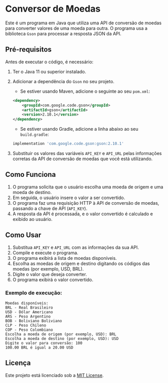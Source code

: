 # Conversor de Moedas

Este é um programa em Java que utiliza uma API de conversão de moedas para converter valores de uma moeda para outra. O programa usa a biblioteca `Gson` para processar a resposta JSON da API.

## Pré-requisitos

Antes de executar o código, é necessário:

1. Ter o Java 11 ou superior instalado.
2. Adicionar a dependência do `Gson` no seu projeto.
   - Se estiver usando Maven, adicione o seguinte ao seu `pom.xml`:

   ```xml
   <dependency>
       <groupId>com.google.code.gson</groupId>
       <artifactId>gson</artifactId>
       <version>2.10.1</version>
   </dependency>
   ```

   - Se estiver usando Gradle, adicione a linha abaixo ao seu `build.gradle`:

   ```gradle
   implementation 'com.google.code.gson:gson:2.10.1'
   ```

3. Substituir os valores das variáveis `API_KEY` e `API_URL` pelas informações corretas da API de conversão de moedas que você está utilizando.

## Como Funciona

1. O programa solicita que o usuário escolha uma moeda de origem e uma moeda de destino.
2. Em seguida, o usuário insere o valor a ser convertido.
3. O programa faz uma requisição HTTP à API de conversão de moedas, passando a chave de API (`API_KEY`).
4. A resposta da API é processada, e o valor convertido é calculado e exibido ao usuário.

## Como Usar

1. Substitua `API_KEY` e `API_URL` com as informações da sua API.
2. Compile e execute o programa.
3. O programa exibirá a lista de moedas disponíveis.
4. Escolha as moedas de origem e destino digitando os códigos das moedas (por exemplo, USD, BRL).
5. Digite o valor que deseja converter.
6. O programa exibirá o valor convertido.

### Exemplo de execução:

```text
Moedas disponíveis:
BRL - Real Brasileiro
USD - Dólar Americano
ARS - Peso Argentino
BOB - Boliviano Boliviano
CLP - Peso Chileno
COP - Peso Colombiano
Escolha a moeda de origem (por exemplo, USD): BRL
Escolha a moeda de destino (por exemplo, USD): USD
Digite o valor para conversão: 100
100.00 BRL é igual a 20.00 USD
```

## Licença

Este projeto está licenciado sob a [MIT License](LICENSE).
